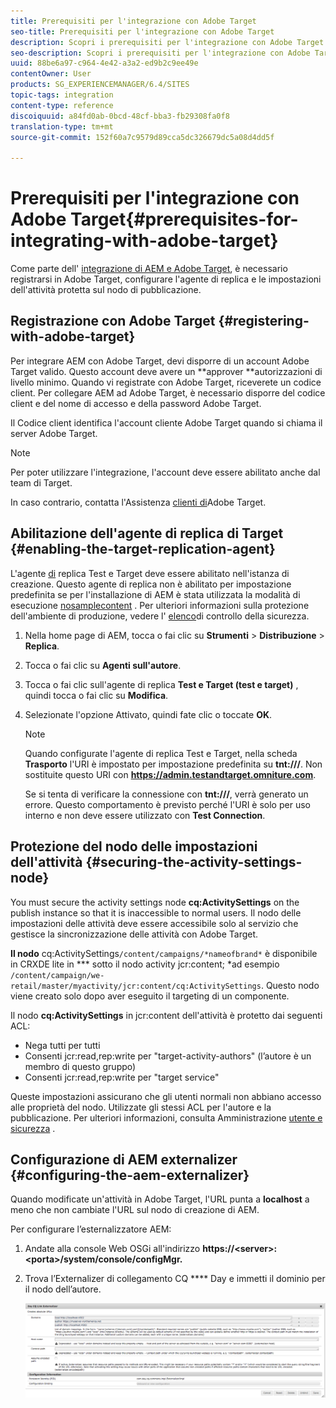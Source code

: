 ```yaml
---
title: Prerequisiti per l'integrazione con Adobe Target
seo-title: Prerequisiti per l'integrazione con Adobe Target
description: Scopri i prerequisiti per l'integrazione con Adobe Target.
seo-description: Scopri i prerequisiti per l'integrazione con Adobe Target.
uuid: 88be6a97-c964-4e42-a3a2-ed9b2c9ee49e
contentOwner: User
products: SG_EXPERIENCEMANAGER/6.4/SITES
topic-tags: integration
content-type: reference
discoiquuid: a84fd0ab-0bcd-48cf-bba3-fb29308fa0f8
translation-type: tm+mt
source-git-commit: 152f60a7c9579d89cca5dc326679dc5a08d4dd5f

---
```



# Prerequisiti per l&#39;integrazione con Adobe Target{#prerequisites-for-integrating-with-adobe-target}

Come parte dell&#39; [integrazione di AEM e Adobe Target](/help/sites-administering/target.md), è necessario registrarsi in Adobe Target, configurare l&#39;agente di replica e le impostazioni dell&#39;attività protetta sul nodo di pubblicazione.

## Registrazione con Adobe Target {#registering-with-adobe-target}

Per integrare AEM con Adobe Target, devi disporre di un account Adobe Target valido. Questo account deve avere un **approver **autorizzazioni di livello minimo. Quando vi registrate con Adobe Target, riceverete un codice client. Per collegare AEM ad Adobe Target, è necessario disporre del codice client e del nome di accesso e della password Adobe Target.

Il Codice client identifica l&#39;account cliente Adobe Target quando si chiama il server Adobe Target.

>[!NOTE]
>
>Per poter utilizzare l&#39;integrazione, l&#39;account deve essere abilitato anche dal team di Target.
>
>
>In caso contrario, contatta l&#39;Assistenza [clienti di](https://marketing.adobe.com/resources/help/en_US/target/target/r_problem.html)Adobe Target.

## Abilitazione dell&#39;agente di replica di Target {#enabling-the-target-replication-agent}

L&#39;agente [di](/help/sites-deploying/replication.md) replica Test e Target deve essere abilitato nell&#39;istanza di creazione. Questo agente di replica non è abilitato per impostazione predefinita se per l&#39;installazione di AEM è stata utilizzata la modalità di esecuzione [nosamplecontent](/help/sites-deploying/configure-runmodes.md#using-samplecontent-and-nosamplecontent) . Per ulteriori informazioni sulla protezione dell&#39;ambiente di produzione, vedere l&#39; [elenco](/help/sites-administering/security-checklist.md)di controllo della sicurezza.

1. Nella home page di AEM, tocca o fai clic su **Strumenti** > **Distribuzione** > **Replica**.
1. Tocca o fai clic su **Agenti sull&#39;autore**.
1. Tocca o fai clic sull&#39;agente di replica **Test e Target (test e target)** , quindi tocca o fai clic su **Modifica**.
1. Selezionate l&#39;opzione Attivato, quindi fate clic o toccate **OK**.

   >[!NOTE]
   >
   >Quando configurate l&#39;agente di replica Test e Target, nella scheda **Trasporto** l&#39;URI è impostato per impostazione predefinita su **tnt:///**. Non sostituite questo URI con **https://admin.testandtarget.omniture.com**.
   >
   >Se si tenta di verificare la connessione con **tnt:///**, verrà generato un errore. Questo comportamento è previsto perché l&#39;URI è solo per uso interno e non deve essere utilizzato con **Test Connection**.

## Protezione del nodo delle impostazioni dell&#39;attività {#securing-the-activity-settings-node}

You must secure the activity settings node **cq:ActivitySettings** on the publish instance so that it is inaccessible to normal users. Il nodo delle impostazioni delle attività deve essere accessibile solo al servizio che gestisce la sincronizzazione delle attività con Adobe Target.

**Il nodo** cq:ActivitySettings`/content/campaigns/*nameofbrand*` è disponibile in CRXDE lite in *** sotto il nodo activity jcr:content; *ad esempio `/content/campaign/we-retail/master/myactivity/jcr:content/cq:ActivitySettings`. Questo nodo viene creato solo dopo aver eseguito il targeting di un componente.

Il nodo **cq:ActivitySettings** in jcr:content dell&#39;attività è protetto dai seguenti ACL:

* Nega tutti per tutti
* Consenti jcr:read,rep:write per &quot;target-activity-authors&quot; (l’autore è un membro di questo gruppo)
* Consenti jcr:read,rep:write per &quot;target service&quot;

Queste impostazioni assicurano che gli utenti normali non abbiano accesso alle proprietà del nodo. Utilizzate gli stessi ACL per l&#39;autore e la pubblicazione. Per ulteriori informazioni, consulta Amministrazione [utente e sicurezza](/help/sites-administering/security.md) .

## Configurazione di AEM externalizer {#configuring-the-aem-externalizer}

Quando modificate un&#39;attività in Adobe Target, l&#39;URL punta a **localhost** a meno che non cambiate l&#39;URL sul nodo di creazione di AEM.

Per configurare l’esternalizzatore AEM:

1. Andate alla console Web OSGi all&#39;indirizzo **https://&lt;server>:&lt;porta>/system/console/configMgr.**
1. Trova l’Externalizer di collegamento CQ **** Day e immetti il dominio per il nodo dell’autore.

   ![chlimage_1-120](assets/chlimage_1-120.png)

